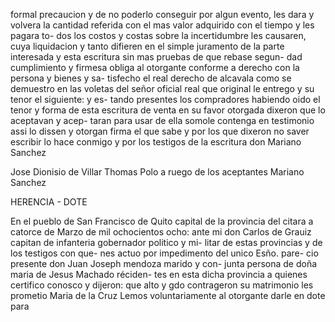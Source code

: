 formal precaucion y de no poderlo conseguir por algun
evento, les dara y volvera la cantidad referida con
el mas valor adquirido con el tiempo y les pagara to-
dos los costos y costas sobre la incertidumbre les
causaren, cuya liquidacion y tanto difieren en el
simple juramento de la parte interesada y esta
escritura sin mas pruebas de que rebase segun-
dad cumplimiento y firmesa obliga al otorgante
conforme a derecho con la persona y bienes y sa-
tisfecho el real derecho de alcavala como se
demuestro en las voletas del señor oficial real que
original le entrego y su tenor el siguiente: y es-
tando presentes los compradores habiendo oido el
tenor y forma de esta escritura de venta en su
favor otorgada dixeron que lo aceptavan y acep-
taran para usar de ella somole contenga en
testimonio assi lo dissen y otorgan firma el
que sabe y por los que dixeron no saver escribir lo
hace conmigo y por los testigos de la escritura don
Mariano Sanchez

Jose Dionisio de Villar Thomas Polo
a ruego de los aceptantes Mariano Sanchez

HERENCIA - DOTE

En el pueblo de San Francisco de Quito capital de
la provincia del citara a catorce de Marzo de mil
ochocientos ocho: ante mi don Carlos de Grauiz
capitan de infanteria gobernador politico y mi-
litar de estas provincias y de los testigos con que-
nes actuo por impedimento del unico Esño. pare-
cio presente don Juan Joseph mendoza marido y con-
junta persona de doña maria de Jesus Machado réciden-
tes en esta dicha provincia a quienes certifico
conosco y dijeron: que alto y gdo contrageron su
matrimonio les prometio Maria de la Cruz Lemos
voluntariamente al otorgante darle en dote para